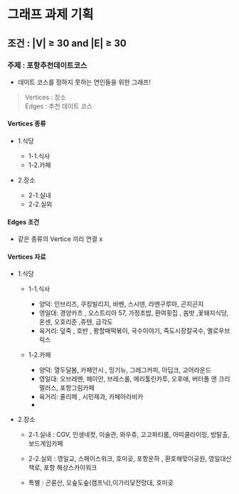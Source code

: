 # 그래프 과제 기획

## 조건 : |V| ≥ 30 and |E| ≥ 30 <br>

### 주제 : 포항추천데이트코스 <br>
- 데이트 코스를 정하지 못하는 연인들을 위한 그래프!

> Vertices : 장소 <br>
> Edges : 추천 데이트 코스 <br>

#### Vertices 종류
- 1.식당
  - 1-1.식사
  - 1-2.카페
   
- 2.장소
  - 2-1.실내
  - 2-2.실외 

#### Edges 조건
- 같은 종류의 Vertice 끼리 연결 x

#### Vertices 자료
- 1.식당
  - 1-1.식사
    - 양덕: 인브리즈, 쿠킹빌리지, 바벤, 스시덴, 라멘구루마, 곤지곤지
    - 영일대: 경양카츠 , 오스트리아 57, 가정초밥, 환여횟집 , 쏨밧 ,꽃돼지식당, 온센, 오호리준 ,쥬텐, 금각도
    - 육거리: 덮죽 , 호반 , 퐝할매떡볶이, 국수이야기, 죽도시장칼국수, 옐로우브릭스
    
    
  - 1-2.카페
    - 양덕: 열두달봄, 카페안시 , 밍기뉴, 그레그커피, 아딥크, 고어라운드
    - 영일대: 오브레멘, 헤이안, 브레스롤, 메리툴린카투, 오후애, 버터풀 앤 크리멀러스, 포항그림카페
    - 육거리:  줄리메 , 시민제과, 카페아라비카
    -   
   
- 2.장소
  - 2-1.실내 : CGV, 인생네컷, 미술관, 와우쥬, 고고파티룸, 아띠클라이밍, 방탈출, 보드게임카페
  - 2-2.실외 :  영일교, 스페이스워크, 호미곶, 포항운하 , 환호해맞이공원, 영일대산책로, 포항 해상스카이워크
  
  - 특별 : 곤륜산, 오숲도숲(캠프닉),이가리닻전망대, 호미곶
